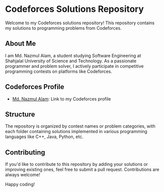 # Codeforces Solutions Repository

Welcome to my Codeforces solutions repository! This repository contains my solutions to programming problems from Codeforces.

## About Me

I am Md. Nazmul Alam, a student studying Software Engineering at Shahjalal University of Science and Technology. As a passionate programmer and problem solver, I actively participate in competitive programming contests on platforms like Codeforces.

## Codeforces Profile

- [Md. Nazmul Alam](https://codeforces.com/profile/nazmul-sust): Link to my Codeforces profile

## Structure

The repository is organized by contest names or problem categories, with each folder containing solutions implemented in various programming languages like C++, Java, Python, etc.

## Contributing

If you'd like to contribute to this repository by adding your solutions or improving existing ones, feel free to submit a pull request. Contributions are always welcome!

Happy coding!
